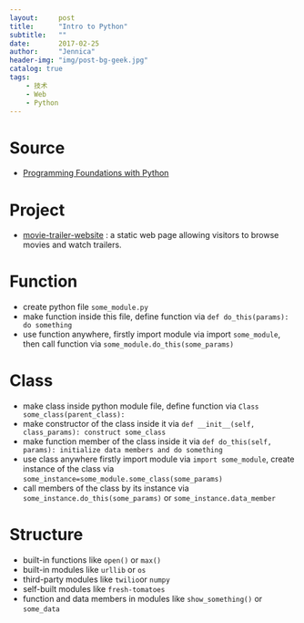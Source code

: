 ```yaml
---
layout:     post
title:      "Intro to Python"
subtitle:   ""
date:       2017-02-25
author:     "Jennica"
header-img: "img/post-bg-geek.jpg"
catalog: true
tags:
    - 技术
    - Web
    - Python
---
```


# Source

- [Programming Foundations with Python](https://cn.udacity.com/course/programming-foundations-with-python--ud036)

# Project

- [movie-trailer-website](https://github.com/yogykwan/movie-trailer-website) : a static web page allowing visitors to browse movies and watch trailers.

# Function

- create python file `some_module.py`
- make function inside this file, define function via `def do_this(params): do something`
- use function anywhere, firstly import module via import `some_module`, then call function via `some_module.do_this(some_params)`

# Class

- make class inside python module file, define function via `Class some_class(parent_class):`
- make constructor of the class inside it via `def __init__(self, class_params): construct some_class`
- make function member of the class inside it via `def do_this(self, params): initialize data members and do something`
- use class anywhere firstly import module via `import some_module`, create instance of the class via `some_instance=some_module.some_class(some_params)`
- call members of the class by its instance via `some_instance.do_this(some_params)` or `some_instance.data_member`

# Structure

- built-in functions like `open()` or `max()`
- built-in modules like `urllib` or `os`
- third-party modules like `twilio`or `numpy`
- self-built modules like `fresh-tomatoes`
- function and data members in modules like `show_something()` or `some_data`

